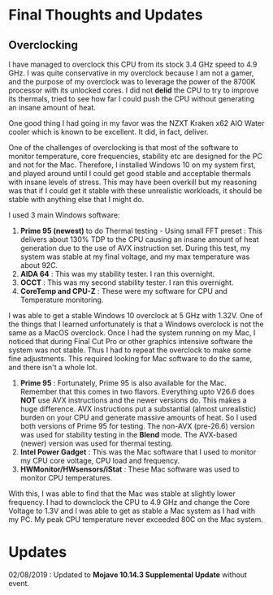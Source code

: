 # Final Thoughts and Updates

## Overclocking
I have managed to overclock this CPU from its stock 3.4 GHz speed to 4.9 GHz. I was quite conservative in my overclock because I am not a gamer, and the purpose of my overclock was to leverage the power of the 8700K processor with its unlocked cores. I did not **delid** the CPU to try to improve its thermals, tried to see how far I could push the CPU without generating an insane amount of heat.

One good thing I had going in my favor was the NZXT Kraken x62 AIO Water cooler which is known to be excellent. It did, in fact, deliver.

One of the challenges of overclocking is that most of the software to monitor temperature, core frequencies, stability etc are designed for the PC and not for the Mac. Therefore, I installed Windows 10 on my system first, and played around until I could get good stable and acceptable thermals with insane levels of stress. This may have been overkill but my reasoning was that if I could get it stable with these unrealistic workloads, it should be stable with anything else that I might do.

I used 3 main Windows software:
1. **Prime 95 (newest)** to do Thermal testing - Using small FFT preset : This delivers about 130% TDP to the CPU causing an insane amount of heat generation due to the use of AVX instruction set. During this test, my system was stable at my final voltage, and my max temperature was about 92C. 
2. **AIDA 64** : This was my stability tester. I ran this overnight.
3. **OCCT** : This was my second stability tester. I ran this overnight.
4. **CoreTemp and CPU-Z** : These were my software for CPU and Temperature monitoring.

I was able to get a stable Windows 10 overclock at 5 GHz with 1.32V. One of the things that I learned unfortunately is that a Windows overclock is not the same as a MacOS overclock. Once I had the system running on my Mac, I noticed that during Final Cut Pro or other graphics intensive software the system was not stable. Thus I had to repeat the overclock to make some fine adjustments. This required looking for Mac software to do the same, and there isn't a whole lot.

1. **Prime 95** : Fortunately, Prime 95 is also available for the Mac. Remember that this comes in two flavors. Everything upto V26.6 does **NOT** use AVX instructions and the newer versions do. This makes a huge difference. AVX instructions put a substantial (almost unrealistic) burden on your CPU and generate massive amounts of heat. So I used both versions of Prime 95 for testing. The non-AVX (pre-26.6) version was used for stability testing in the **Blend** mode. The AVX-based (newer) version was used for thermal testing. 
2. **Intel Power Gadget** : This was the Mac software that I used to monitor my CPU core voltage, CPU load and frequency.
3. **HWMonitor/HWsensors/iStat** : These Mac software was used to monitor CPU temperatures.

With this, I was able to find that the Mac was stable at slightly lower frequency. I had to downclock the CPU to 4.9 GHz and change the Core Voltage to 1.3V and I was able to get as stable a Mac system as I had with my PC. My peak CPU temperature never exceeded 80C on the Mac system.

# Updates

02/08/2019 : Updated to **Mojave 10.14.3 Supplemental Update** without event.
